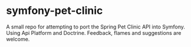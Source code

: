 # symfony-pet-clinic

A small repo for attempting to port the Spring Pet Clinic API into Symfony. Using Api Platform and Doctrine. Feedback, flames and suggestions are welcome.
